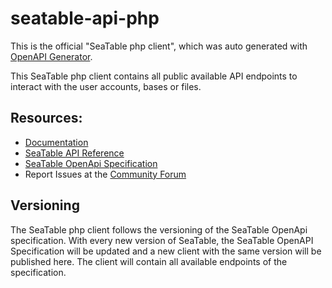 # seatable-api-php

This is the official "SeaTable php client", which was auto generated with [OpenAPI Generator](https://openapi-generator.tech/).

This SeaTable php client contains all public available API endpoints to interact with the user accounts, bases or files.

## Resources:

- [Documentation](https://developer.seatable.io/clients/php_api/)
- [SeaTable API Reference](https://api.seatable.io)
- [SeaTable OpenApi Specification](https://github.com/seatable/openapi)
- Report Issues at the [Community Forum](https://forum.seatable.io)

## Versioning

The SeaTable php client follows the versioning of the SeaTable OpenApi specification. With every new version of
SeaTable, the SeaTable OpenAPI Specification will be updated and a new client with the same version will be published here.
The client will contain all available endpoints of the specification.

